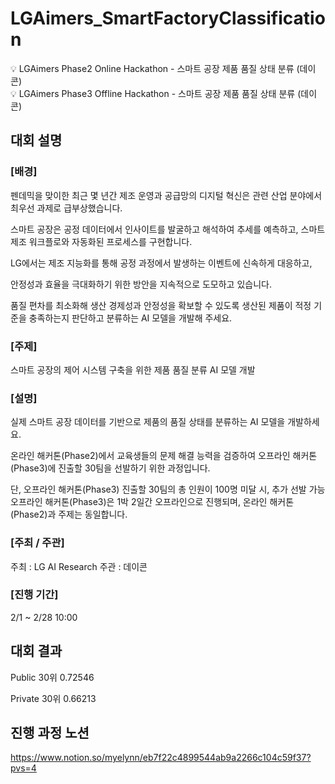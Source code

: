 # LGAimers_SmartFactoryClassification
💡 LGAimers Phase2 Online Hackathon - 스마트 공장 제품 품질 상태 분류 (데이콘)<br>
💡 LGAimers Phase3 Offline Hackathon - 스마트 공장 제품 품질 상태 분류 (데이콘)

## 대회 설명
### [배경] 

펜데믹을 맞이한 최근 몇 년간 제조 운영과 공급망의 디지털 혁신은 관련 산업 분야에서 최우선 과제로 급부상했습니다.

스마트 공장은 공정 데이터에서 인사이트를 발굴하고 해석하여 추세를 예측하고, 스마트 제조 워크플로와 자동화된 프로세스를 구현합니다.

LG에서는 제조 지능화를 통해 공정 과정에서 발생하는 이벤트에 신속하게 대응하고,

안정성과 효율을 극대화하기 위한 방안을 지속적으로 도모하고 있습니다.

품질 편차를 최소화해 생산 경제성과 안정성을 확보할 수 있도록 생산된 제품이 적정 기준을 충족하는지 판단하고 분류하는 AI 모델을 개발해 주세요.



### [주제]

스마트 공장의 제어 시스템 구축을 위한 제품 품질 분류 AI 모델 개발



### [설명]

실제 스마트 공장 데이터를 기반으로 제품의 품질 상태를 분류하는 AI 모델을 개발하세요.

온라인 해커톤(Phase2)에서 교육생들의 문제 해결 능력을 검증하여 오프라인 해커톤(Phase3)에 진출할 30팀을 선발하기 위한 과정입니다.

단, 오프라인 해커톤(Phase3) 진출할 30팀의 총 인원이 100명 미달 시, 추가 선발 가능
오프라인 해커톤(Phase3)은 1박 2일간 오프라인으로 진행되며, 온라인 해커톤(Phase2)과 주제는 동일합니다.

### [주최 / 주관]

주최 : LG AI Research
주관 : 데이콘

### [진행 기간]

2/1 ~ 2/28 10:00

## 대회 결과
Public 30위 0.72546

Private 30위 0.66213

## 진행 과정 노션

https://www.notion.so/myelynn/eb7f22c4899544ab9a2266c104c59f37?pvs=4
